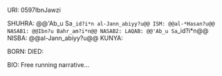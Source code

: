 URI: 0597IbnJawzi

SHUHRA: @@'Ab_u Sa`_id?i*n al-Jann_abiyy?u@@
ISM: @@al-*Hasan?u@@
NASAB1: @@Ibn?u Bahr_am?i*n@@
NASAB2:
LAQAB: @@'Ab_u Sa`_id?i*n@@
NISBA: @@al-Jann_abiyy?u@@
KUNYA: 

BORN: 
DIED: 

BIO: Free running narrative... 
